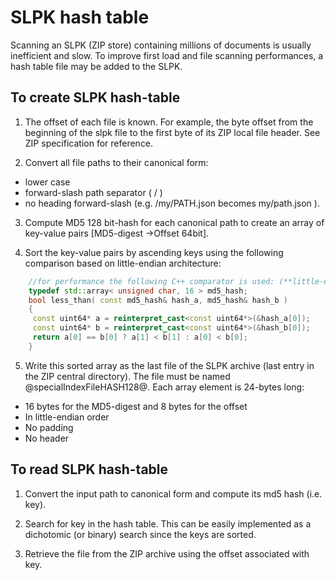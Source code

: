 # SLPK hash table

Scanning an SLPK (ZIP store) containing millions of documents is usually inefficient and slow. To improve first load and file scanning performances, a hash table file may be added to the SLPK.

## To create SLPK hash-table
1. The offset of each file is known. For example, the byte offset from the beginning of the slpk file to the first byte of its ZIP local file header. See ZIP specification for reference.

2. Convert all file paths to their canonical form: 
  - lower case
  - forward-slash path separator ( / )
  - no heading forward-slash (e.g.  /my/PATH.json  becomes  my/path.json ).

3. Compute MD5 128 bit-hash for each canonical path to create an array of key-value pairs [MD5-digest ->Offset 64bit]. 

4. Sort the key-value pairs by ascending keys using the following comparison based on little-endian architecture:
```cpp
	//for performance the following C++ comparator is used: (**little-endian**)
	typedef std::array< unsigned char, 16 > md5_hash;
	bool less_than( const md5_hash& hash_a, md5_hash& hash_b )
	{
	 const uint64* a = reinterpret_cast<const uint64*>(&hash_a[0]);	
	 const uint64* b = reinterpret_cast<const uint64*>(&hash_b[0]);	
	 return a[0] == b[0] ? a[1] < b[1] : a[0] < b[0];
	}
```
5. Write this sorted array as the last file of the SLPK archive (last entry in the ZIP central directory). The file must be named  @specialIndexFileHASH128@. Each array element is 24-bytes long:
  - 16 bytes for the MD5-digest and 8 bytes for the offset
  - In little-endian order
  - No padding
  - No header

## To read SLPK hash-table
1. Convert the input path to canonical form and compute its md5 hash (i.e. key).

2. Search for key in the hash table. This can be easily implemented as a dichotomic (or binary) search since the keys are sorted.

3. Retrieve the file from the ZIP archive using the offset associated with key.
